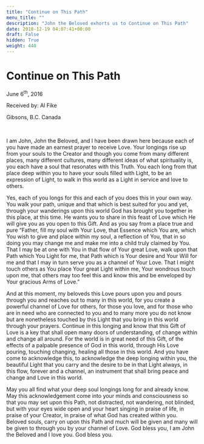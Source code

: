 ```yaml
---
title: "Continue on This Path"
menu_title: ""
description: "John the Beloved exhorts us to Continue on This Path"
date: 2018-12-19 04:07:41+00:00
draft: False
hidden: True
weight: 440
---
```

#  Continue on This Path

June 6<sup>th</sup>, 2016

Received by: Al Fike

Gibsons, B.C. Canada

 

I am John, John the Beloved, and I have been drawn here because each of you have made an earnest prayer to receive Love. Your longings rise up from your souls to the Creator and though you come from many different places, many different cultures, many different ideas of what spirituality is, you each have a soul that resonates with this Truth. You each long from that place deep within you to have your souls filled with Light, to be an expression of Light, to walk in this world as a Light in service and love to others. 

Yes, each of you longs for this and each of you does this in your own way. You walk your path, unique and that which is best suited for you and yet, through your wanderings upon this world God has brought you together in this place, at this time.  He wants you to share in this feast of Love which He will give you as you open to this Gift. And as you say from a place true and pure “Father, fill my soul with Your Love, that Essence which You are, which You wish to give and place within my soul, a reflection of You, that in so doing you may change me and make me into a child truly claimed by You. That I may be at one with You in that flow of Your great Love, walk upon that Path which You Light for me, that Path which is Your desire and Your Will for me and that I may in turn serve you as a channel of Your Love. That I might touch others as You place Your great Light within me, Your wondrous touch upon me, that others may too feel this and know this and be enveloped by Your gracious Arms of Love.” 

And at this moment, my beloveds this Love pours upon you and pours through you and reaches out to many in this world, for you create a powerful channel of Love for others, for those you love, and for those who are in need who are connected to you and to many more you do not know but are nonetheless touched by this Light that you bring in this world through your prayers. Continue in this longing and know that this Gift of Love is a key that shall open many doors of understanding, of change within and change all around. For the world is in great need of this Gift, of the effects of a palpable presence of God in this world, through His Love pouring, touching changing, healing all those in this world. And you have come to acknowledge this, to acknowledge the deep longing within you, the beautiful Light that you carry and the desire to be in that Light always, in this flow, forever and a channel, an instrument that shall bring peace and change and Love in this world. 

May you all find what your deep soul longings long for and already know. May this acknowledgement come into your minds and consciousness so that you may set upon this Path, not distracted, not wandering, not blinded, but with your eyes wide open and your heart singing in praise of life, in praise of your Creator, in praise of what God has created within you. Beloved souls, carry on upon this Path and much will be given and many will be given to through you by your channel of Love. God bless you, I am John the Beloved and I love you. God bless you.